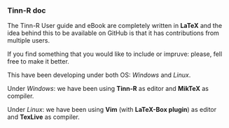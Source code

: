 ### Tinn-R doc

The Tinn-R User guide and eBook are completely written in **LaTeX** 
and the idea behind this to be available on GitHub is that it has contributions from multiple users.

If you find something that you would like to include or impruve: please, fell free to make it better.

This have been developing under both OS: *Windows* and *Linux*.

Under *Windows*: we have been using **Tinn-R** as editor and **MikTeX** as compiler.

Under *Linux*: we have been using **Vim** (with **LaTeX-Box plugin**) as editor and **TexLive** as compiler.
